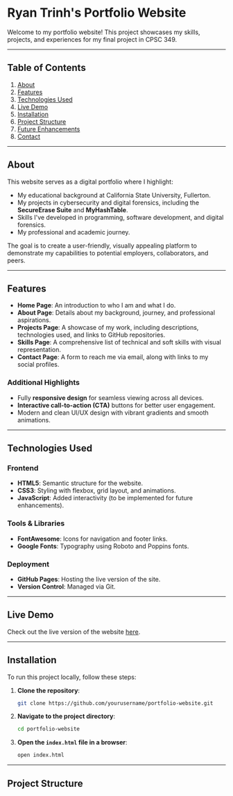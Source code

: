 # Ryan Trinh's Portfolio Website

Welcome to my portfolio website! This project showcases my skills, projects, and experiences for my final project in CPSC 349.

---

## Table of Contents
1. [About](#about)
2. [Features](#features)
3. [Technologies Used](#technologies-used)
4. [Live Demo](#live-demo)
5. [Installation](#installation)
6. [Project Structure](#project-structure)
7. [Future Enhancements](#future-enhancements)
8. [Contact](#contact)

---

## About

This website serves as a digital portfolio where I highlight:
- My educational background at California State University, Fullerton.
- My projects in cybersecurity and digital forensics, including the **SecureErase Suite** and **MyHashTable**.
- Skills I've developed in programming, software development, and digital forensics.
- My professional and academic journey.

The goal is to create a user-friendly, visually appealing platform to demonstrate my capabilities to potential employers, collaborators, and peers.

---

## Features

- **Home Page**: An introduction to who I am and what I do.
- **About Page**: Details about my background, journey, and professional aspirations.
- **Projects Page**: A showcase of my work, including descriptions, technologies used, and links to GitHub repositories.
- **Skills Page**: A comprehensive list of technical and soft skills with visual representation.
- **Contact Page**: A form to reach me via email, along with links to my social profiles.

### Additional Highlights
- Fully **responsive design** for seamless viewing across all devices.
- **Interactive call-to-action (CTA)** buttons for better user engagement.
- Modern and clean UI/UX design with vibrant gradients and smooth animations.

---

## Technologies Used

### Frontend
- **HTML5**: Semantic structure for the website.
- **CSS3**: Styling with flexbox, grid layout, and animations.
- **JavaScript**: Added interactivity (to be implemented for future enhancements).

### Tools & Libraries
- **FontAwesome**: Icons for navigation and footer links.
- **Google Fonts**: Typography using Roboto and Poppins fonts.

### Deployment
- **GitHub Pages**: Hosting the live version of the site.
- **Version Control**: Managed via Git.

---

## Live Demo

Check out the live version of the website [here](#https://spill.github.io/CPSC-349-Final-Project/index.html).

---

## Installation

To run this project locally, follow these steps:

1. **Clone the repository**:
    ```bash
    git clone https://github.com/yourusername/portfolio-website.git
    ```

2. **Navigate to the project directory**:
    ```bash
    cd portfolio-website
    ```

3. **Open the `index.html` file in a browser**:
    ```bash
    open index.html
    ```

---

## Project Structure

